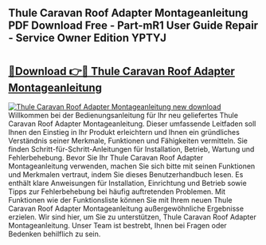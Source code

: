 ## Thule Caravan Roof Adapter Montageanleitung PDF Download Free - Part-mR1 User Guide Repair - Service Owner Edition YPTYJ

# <h2><a href="http://df712u.blite.top/?on=Thule+Caravan+Roof+Adapter+Montageanleitung">🔗Download 👉🔴 Thule Caravan Roof Adapter Montageanleitung</a></h2>

[![Thule Caravan Roof Adapter Montageanleitung new download](https://i.imgur.com/lujVjoI.png)](http://df712u.blite.top/?on=Thule+Caravan+Roof+Adapter+Montageanleitung)
Willkommen bei der Bedienungsanleitung für Ihr neu geliefertes Thule Caravan Roof Adapter Montageanleitung. Dieser umfassende Leitfaden soll Ihnen den Einstieg in Ihr Produkt erleichtern und Ihnen ein gründliches Verständnis seiner Merkmale, Funktionen und Fähigkeiten vermitteln. Sie finden Schritt-für-Schritt-Anleitungen für Installation, Betrieb, Wartung und Fehlerbehebung. Bevor Sie Ihr Thule Caravan Roof Adapter Montageanleitung verwenden, machen Sie sich bitte mit seinen Funktionen und Merkmalen vertraut, indem Sie dieses Benutzerhandbuch lesen. Es enthält klare Anweisungen für Installation, Einrichtung und Betrieb sowie Tipps zur Fehlerbehebung bei häufig auftretenden Problemen. Mit Funktionen wie der Funktionsliste können Sie mit Ihrem neuen Thule Caravan Roof Adapter Montageanleitung außergewöhnliche Ergebnisse erzielen. Wir sind hier, um Sie zu unterstützen, Thule Caravan Roof Adapter Montageanleitung. Unser Team ist bestrebt, Ihnen bei Fragen oder Bedenken behilflich zu sein.
